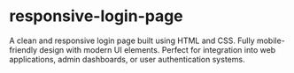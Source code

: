 # responsive-login-page
A clean and responsive login page built using HTML and CSS. Fully mobile-friendly design with modern UI elements. Perfect for integration into web applications, admin dashboards, or user authentication systems.
